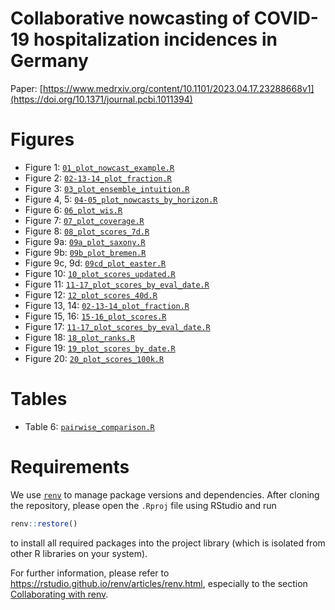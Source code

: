 # Collaborative nowcasting of COVID-19 hospitalization incidences in Germany

Paper: [https://www.medrxiv.org/content/10.1101/2023.04.17.23288668v1](https://doi.org/10.1371/journal.pcbi.1011394)

# Figures
- Figure 1: [`01_plot_nowcast_example.R`](https://github.com/dwolffram/hospitalization-nowcast-hub-evaluation-new/blob/main/code/visualization/01_plot_nowcast_example.R)
- Figure 2: [`02-13-14_plot_fraction.R`](https://github.com/dwolffram/hospitalization-nowcast-hub-evaluation-new/blob/main/code/visualization/02-13-14_plot_fraction.R)
- Figure 3: [`03_plot_ensemble_intuition.R`](https://github.com/dwolffram/hospitalization-nowcast-hub-evaluation-new/blob/main/code/visualization/03_plot_ensemble_intuition.R)
- Figure 4, 5: [`04-05_plot_nowcasts_by_horizon.R`](https://github.com/dwolffram/hospitalization-nowcast-hub-evaluation-new/blob/main/code/visualization/04-05_plot_nowcasts_by_horizon.R)
- Figure 6: [`06_plot_wis.R`](https://github.com/dwolffram/hospitalization-nowcast-hub-evaluation-new/blob/main/code/visualization/06_plot_wis.R)
- Figure 7: [`07_plot_coverage.R`](https://github.com/dwolffram/hospitalization-nowcast-hub-evaluation-new/blob/main/code/visualization/07_plot_coverage.R)
- Figure 8: [`08_plot_scores_7d.R`](https://github.com/dwolffram/hospitalization-nowcast-hub-evaluation-new/blob/main/code/visualization/08_plot_scores_7d.R)
- Figure 9a: [`09a_plot_saxony.R`](https://github.com/dwolffram/hospitalization-nowcast-hub-evaluation-new/blob/main/code/visualization/09a_plot_saxony.R)
- Figure 9b: [`09b_plot_bremen.R`](https://github.com/dwolffram/hospitalization-nowcast-hub-evaluation-new/blob/main/code/visualization/09b_plot_bremen.R)
- Figure 9c, 9d: [`09cd_plot_easter.R`](https://github.com/dwolffram/hospitalization-nowcast-hub-evaluation-new/blob/main/code/visualization/09cd_plot_easter.R)
- Figure 10: [`10_plot_scores_updated.R`](https://github.com/dwolffram/hospitalization-nowcast-hub-evaluation-new/blob/main/code/visualization/10_plot_scores_updated.R)
- Figure 11: [`11-17_plot_scores_by_eval_date.R`](https://github.com/dwolffram/hospitalization-nowcast-hub-evaluation-new/blob/main/code/visualization/11-17_plot_scores_by_eval_date.R)
- Figure 12: [`12_plot_scores_40d.R`](https://github.com/dwolffram/hospitalization-nowcast-hub-evaluation-new/blob/main/code/visualization/12_plot_scores_40d.R)
- Figure 13, 14: [`02-13-14_plot_fraction.R`](https://github.com/dwolffram/hospitalization-nowcast-hub-evaluation-new/blob/main/code/visualization/02-13-14_plot_fraction.R)
- Figure 15, 16: [`15-16_plot_scores.R`](https://github.com/dwolffram/hospitalization-nowcast-hub-evaluation-new/blob/main/code/visualization/15-16_plot_scores.R)
- Figure 17: [`11-17_plot_scores_by_eval_date.R`](https://github.com/dwolffram/hospitalization-nowcast-hub-evaluation-new/blob/main/code/visualization/11-17_plot_scores_by_eval_date.R)
- Figure 18: [`18_plot_ranks.R`](https://github.com/dwolffram/hospitalization-nowcast-hub-evaluation-new/blob/main/code/visualization/18_plot_ranks.R)
- Figure 19: [`19_plot_scores_by_date.R`](https://github.com/dwolffram/hospitalization-nowcast-hub-evaluation-new/blob/main/code/visualization/19_plot_scores_by_date.R)
- Figure 20: [`20_plot_scores_100k.R`](https://github.com/dwolffram/hospitalization-nowcast-hub-evaluation-new/blob/main/code/visualization/20_plot_scores_100k.R)

# Tables
- Table 6:  [`pairwise_comparison.R`](https://github.com/dwolffram/hospitalization-nowcast-hub-evaluation/blob/main/code/score_computation/pairwise_comparison.R)

# Requirements
We use [`renv`](https://rstudio.github.io/renv/index.html) to manage package versions and dependencies. After cloning the repository, please open the `.Rproj` file
using RStudio and run 
``` r
renv::restore()
``` 
to install all required packages into the project library (which is isolated from other R libraries on your system). 

For further information, please refer to https://rstudio.github.io/renv/articles/renv.html, especially to the section [Collaborating with renv](https://rstudio.github.io/renv/articles/collaborating.html).
